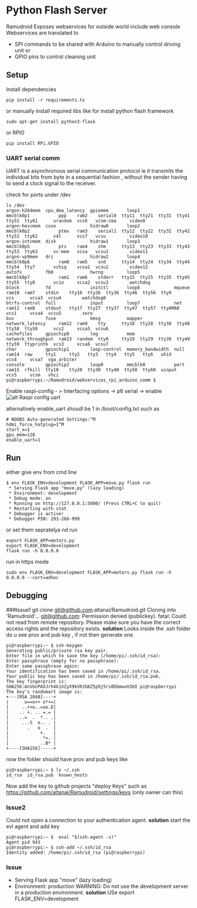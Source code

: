 # Python Flash Server 

Ramudroid Exposes webservices for outside world include web console 
Webservices are translated to 
- SPI commands to be shared with Arduino to manually control driving unit  or 
- GPIO pins to control cleaning unit 

## Setup
Install dependencies
```
pip install -r requirements.tx
```
or manually install required libs like for install python flash framework 
```
sudo apt-get install python3-flask
```
or RPIO
```
pip install RPi.GPIO
```

### UART serial comm

UART is a asynchronous serial communication protocol ie it transmits the individual bits from byte in a sequential fashion , without the sender having to send a clock signal to the receiver. 

check for ports under /dev 
```
ls /dev
argon-h264mem  cpu_dma_latency  gpiomem       loop1             mmcblk0p1           ppp    ram2    serial0  tty11  tty21  tty31  tty41  tty51  tty61      urandom  vcs6   vcsm-cma     video0
argon-hevcmem  cuse             hidraw0       loop2             mmcblk0p2           ptmx   ram3    serial1  tty12  tty22  tty32  tty42  tty52  tty62      v4l      vcs7   vcsu         video10
argon-intcmem  disk             hidraw1       loop3             mmcblk0p5           pts    ram4    shm      tty13  tty23  tty33  tty43  tty53  tty63      vc-mem   vcsa   vcsu1        video11
argon-vp9mem   dri              hidraw2       loop4             mmcblk0p6           ram0   ram5    snd      tty14  tty24  tty34  tty44  tty54  tty7       vchiq    vcsa1  vcsu2        video12
autofs         fb0              hwrng         loop5             mmcblk0p7           ram1   ram6    stderr   tty15  tty25  tty35  tty45  tty55  tty8       vcio     vcsa2  vcsu3        watchdog
block          fd               initctl       loop6             mqueue              ram10  ram7    stdin    tty16  tty26  tty36  tty46  tty56  tty9       vcs      vcsa3  vcsu4        watchdog0
btrfs-control  full             input         loop7             net                 ram11  ram8    stdout   tty17  tty27  tty37  tty47  tty57  ttyAMA0    vcs1     vcsa4  vcsu5        zero
bus            fuse             kmsg          mapper            network_latency     ram12  ram9    tty      tty18  tty28  tty38  tty48  tty58  ttyS0      vcs2     vcsa5  vcsu6
cachefiles     gpiochip0        log           mem               network_throughput  ram13  random  tty0     tty19  tty29  tty39  tty49  tty59  ttyprintk  vcs3     vcsa6  vcsu7
char           gpiochip1        loop-control  memory_bandwidth  null                ram14  raw     tty1     tty2   tty3   tty4   tty5   tty6   uhid       vcs4     vcsa7  vga_arbiter
console        gpiochip2        loop0         mmcblk0           port                ram15  rfkill  tty10    tty20  tty30  tty40  tty50  tty60  uinput     vcs5     vcsm   vhci
pi@raspberrypi:~/Ramudroid/webservices_rpi_arduino_comm $ 

```

Enable raspi-config - > Interfacing options -> p6 serial -> enable  
![alt Raspi config uart](https://github.com/altanai/Ramudroid/blob/master/webservices_rpi_arduino_comm/Screenshot%202019-10-12%20at%201.08.54%20PM.png?raw=true)

alternatively enable_uart shoudl be 1 in /boot/config.txt
such as 
```
# NOOBS Auto-generated Settings:^M
hdmi_force_hotplug=1^M
start_x=1
gpu_mem=128
enable_uart=1
```

## Run 

either give env from cmd line 
```
$ env FLASK_ENV=development FLASK_APP=move.py flask run
 * Serving Flask app "move.py" (lazy loading)
 * Environment: development
 * Debug mode: on
 * Running on http://127.0.0.1:5000/ (Press CTRL+C to quit)
 * Restarting with stat
 * Debugger is active!
 * Debugger PIN: 293-266-999
```

or set them sepratelya nd run 
```
export FLASK_APP=motors.py
export FLASK_ENV=development
flask run -h 0.0.0.0
```

run in https mode 
```
sudo env FLASK_ENV=development FLASK_APP=motors.py flask run -h 0.0.0.0 --cert=adhoc
```

## Debugging 

###Issue1
git clone git@github.com:altanai/Ramudroid.git
Cloning into 'Ramudroid'...
git@github.com: Permission denied (publickey).
fatal: Could not read from remote repository.
Please make sure you have the correct access rights
and the repository exists.
**solution** Looks inside the .ssh folder do u see prov and pub key , if not then generate one
```
pi@raspberrypi:~ $ ssh-keygen
Generating public/private rsa key pair.
Enter file in which to save the key (/home/pi/.ssh/id_rsa): 
Enter passphrase (empty for no passphrase): 
Enter same passphrase again: 
Your identification has been saved in /home/pi/.ssh/id_rsa.
Your public key has been saved in /home/pi/.ssh/id_rsa.pub.
The key fingerprint is:
SHA256:AnVGnPAXJrh4k1XZyX9kVRJGKZ5p9j5rs8DbmwxU1HI pi@raspberrypi
The key's randomart image is:
+---[RSA 2048]----+
|      o==o++ o*+=|
|     ..++o..=oo.E|
|    .. +. .. =.= |
|    ..=  .  *.. .|
|     ...S  o.. . |
|       .   o  .  |
|            +.   |
|             *=. |
|            ..B* |
+----[SHA256]-----+
```
now the folder should have prov and pub keys like 
```
pi@raspberrypi:~ $ ls ~/.ssh
id_rsa  id_rsa.pub  known_hosts
```
Now add the key to github projects "deploy Keys" such as https://github.com/altanai/Ramudroid/settings/keys 
(only owner can this)

### Issue2
Could not open a connection to your authentication agent.
**solution** start the evl agent and add key 
```
pi@raspberrypi:~ $  eval "$(ssh-agent -s)"   
Agent pid 943
pi@raspberrypi:~ $ ssh-add ~/.ssh/id_rsa
Identity added: /home/pi/.ssh/id_rsa (pi@raspberrypi)
```

### Issue
 * Serving Flask app "move" (lazy loading)
 * Environment: production
   WARNING: Do not use the development server in a production environment.
 **solution** USe export FLASK_ENV=development